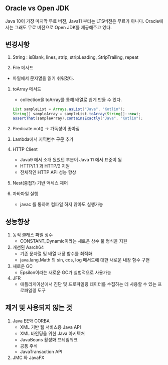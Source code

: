 

## Oracle vs Open JDK

Java 10이 가장 마지막 무료 버전, Java11 부터는 LTS버전은 무료가 아니다. Oracle에서는 그래도 무료 버전으로 Open JDK를 제공해주고 있다.

## 변경사항

1. String : isBlank, lines, strip, stripLeading, StripTrailing, repeat

2. File 메서드

- 파일에서 문자열을 읽기 쉬워졌다.
1. toArray 메서드
    - collection을 toArray를 통해 배열로 쉽게 만들 수 있다.

    ```java
    List sampleList = Arrays.asList("Java", "Kotlin");
    String[] sampleArray = sampleList.toArray(String[]::new);
    assertThat(sampleArray).containsExactly("Java", "Kotlin");
    ```

2. Predicate.not() → 가독성이 좋아짐
3. Lambda에서 지역변수 구문 추가
4. HTTP Client
    - Java9 에서 소개 됬었던 부분이 Java 11 에서 표준이 됨
    - HTTP/1.1 과 HTTP/2 지원
    - 전체적인 HTTP API 성능 향상
5. Nest(중첩?) 기반 액세스 제어
6. 자바파일 실행
    - javac 를 통하여 컴파일 하지 않아도 실행가능

## 성능향상

1. 동적 클래스 파일 상수
    - CONSTANT_Dynamic이라는 새로운 상수 풀 형식을 지원
2. 개선된 Aarch64
    - 기존 문자열 및 배열 내장 함수를 최적화
    - java.lang.Math 의 sin, cos, log 메서드에 대한 새로운 내장 함수 구현
3. 새로운 GC
    - Epsilon이라는 새로운 GC가 실험적으로 사용가능
4. JFR
    - 애플리케이션에서 진단 및 프로파일링 데이터를 수집하는 데 사용할 수 있는 프로파일링 도구

## 제거 및 사용되지 않는 것

1. Java EE와 CORBA
    - XML 기반 웹 서비스용 Java API
    - XML 바인딩을 위한 Java 아키텍쳐
    - JavaBeans 활성화 프레임워크
    - 공통 주석
    - JavaTransaction API
2. JMC 와 JavaFX
